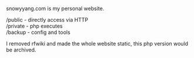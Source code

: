 snowyyang.com is my personal website.

/public - directly access via HTTP  
/private - php executes  
/backup - config and tools

I removed rfwiki and made the whole website static, this php version would be archived.
